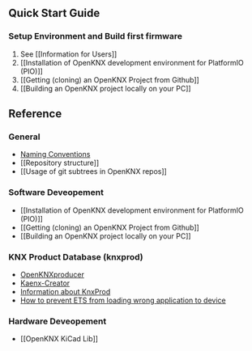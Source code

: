 ## Quick Start Guide

### Setup Environment and Build first firmware

1. See [[Information for Users]]
2. [[Installation of OpenKNX development environment for PlatformIO (PIO)]]
3. [[Getting (cloning) an OpenKNX Project from Github]]
4. [[Building an OpenKNX project locally on your PC]]

## Reference

### General

 - [Naming Conventions](Naming-Conventions)
 - [[Repository structure]]
 - [[Usage of git subtrees in OpenKNX repos]]

### Software Deveopement

 - [[Installation of OpenKNX development environment for PlatformIO (PIO)]]
 - [[Getting (cloning) an OpenKNX Project from Github]]
 - [[Building an OpenKNX project locally on your PC]]

### KNX Product Database (knxprod)

 - [OpenKNXproducer](https://github.com/OpenKNX/OpenKNXproducer)
 - [Kaenx-Creator](https://github.com/OpenKNX/Kaenx-Creator)
 - [Information about KnxProd](/OpenKNX/OpenKNX/wiki/Information-about-KnxProd)
 - [How to prevent ETS from loading wrong application to device](/OpenKNX/OpenKNX/wiki/How-to-prevent-ETS-from-loading-wrong-application-to-device)


### Hardware Deveopement

 - [[OpenKNX KiCad Lib]]